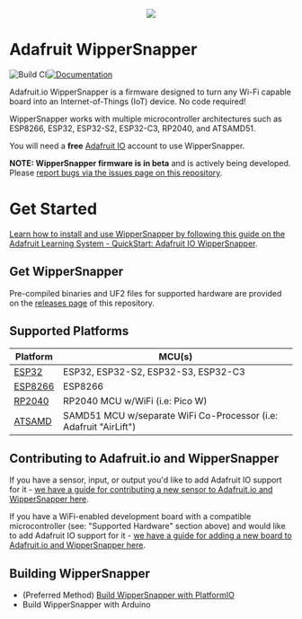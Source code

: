 <p align="center">
  <img src="https://i.imgur.com/EsMTDH1.png" />
</p>

# Adafruit WipperSnapper
![Build CI](https://github.com/adafruit/Adafruit_Wippersnapper_Arduino/actions/workflows/build-clang-doxy.yml/badge.svg)[![Documentation](https://github.com/adafruit/ci-arduino/blob/master/assets/doxygen_badge.svg)](http://adafruit.github.io/Adafruit_Wippersnapper_Arduino/html/index.html)

Adafruit.io WipperSnapper is a firmware designed to turn any Wi-Fi capable board into an Internet-of-Things (IoT) device. No code required!

WipperSnapper works with multiple microcontroller architectures such as ESP8266, ESP32, ESP32-S2, ESP32-C3, RP2040, and ATSAMD51.

You will need a **free** [Adafruit IO](https://io.adafruit.com) account to use WipperSnapper.

**NOTE: WipperSnapper firmware is in beta** and is actively being developed. Please [report bugs via the issues page on this repository](https://github.com/adafruit/Adafruit_Wippersnapper_Arduino/issues/new?assignees=&labels=&projects=&template=bug_report.md&title=). 

# Get Started
[Learn how to install and use WipperSnapper by following this guide on the Adafruit Learning System - QuickStart: Adafruit IO WipperSnapper](https://learn.adafruit.com/quickstart-adafruit-io-wippersnapper).


## Get WipperSnapper
Pre-compiled binaries and UF2 files for supported hardware are provided on the [releases page](https://github.com/adafruit/Adafruit_Wippersnapper_Arduino/releases) of this repository.

## Supported Platforms

|Platform| MCU(s) |
|--|--|
|[ESP32](https://github.com/espressif/arduino-esp32)| ESP32, ESP32-S2, ESP32-S3, ESP32-C3 |
|[ESP8266](https://github.com/esp8266/Arduino)| ESP8266 |
|[RP2040](https://github.com/earlephilhower/arduino-pico)| RP2040 MCU w/WiFi (i.e: Pico W) |
|[ATSAMD](https://github.com/adafruit/ArduinoCore-samd/)|  SAMD51 MCU w/separate WiFi Co-Processor (i.e: Adafruit "AirLift")|

## Contributing to Adafruit.io and WipperSnapper

If you have a sensor, input, or output you'd like to add Adafruit IO support for it - [we have a guide for contributing a new sensor to Adafruit.io and WipperSnapper here](https://learn.adafruit.com/how-to-add-a-new-component-to-adafruit-io-wippersnapper).

If you have a WiFi-enabled development board with a compatible microcontroller (see: "Supported Hardware" section above) and would like to add Adafruit IO support for it - [we have a guide for adding a new board to Adafruit.io and WipperSnapper here](https://learn.adafruit.com/how-to-add-a-new-board-to-wippersnapper).

## Building WipperSnapper

 -  (Preferred Method) [Build WipperSnapper with PlatformIO](https://learn.adafruit.com/how-to-add-a-new-component-to-adafruit-io-wippersnapper/build-wippersnapper-with-platformio)
 - Build WipperSnapper with Arduino
